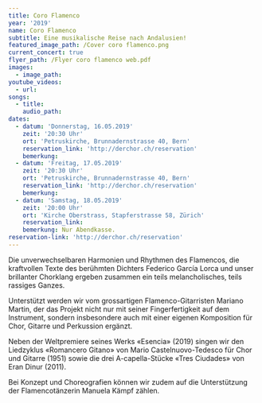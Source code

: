```yaml
---
title: Coro Flamenco
year: '2019'
name: Coro Flamenco
subtitle: Eine musikalische Reise nach Andalusien!
featured_image_path: /Cover coro flamenco.png
current_concert: true
flyer_path: /Flyer coro flamenco web.pdf
images:
  - image_path:
youtube_videos:
  - url:
songs:
  - title:
    audio_path:
dates:
  - datum: 'Donnerstag, 16.05.2019'
    zeit: '20:30 Uhr'
    ort: 'Petruskirche, Brunnadernstrasse 40, Bern'
    reservation_link: 'http://derchor.ch/reservation'
    bemerkung:
  - datum: 'Freitag, 17.05.2019'
    zeit: '20:30 Uhr'
    ort: 'Petruskirche, Brunnadernstrasse 40, Bern'
    reservation_link: 'http://derchor.ch/reservation'
    bemerkung:
  - datum: 'Samstag, 18.05.2019'
    zeit: '20:00 Uhr'
    ort: 'Kirche Oberstrass, Stapferstrasse 58, Zürich'
    reservation_link:
    bemerkung: Nur Abendkasse.
reservation-link: 'http://derchor.ch/reservation'
---
```


Die unverwechselbaren Harmonien und Rhythmen des Flamencos, die kraftvollen Texte des berühmten Dichters Federico García Lorca und unser brillanter Chorklang ergeben zusammen ein teils melancholisches, teils rassiges Ganzes.

Unterstützt werden wir vom grossartigen Flamenco-Gitarristen Mariano Martin, der das Projekt nicht nur mit seiner Fingerfertigkeit auf dem Instrument, sondern insbesondere auch mit einer eigenen Komposition für Chor, Gitarre und Perkussion ergänzt.

Neben der Weltpremiere seines Werks «Esencia» (2019) singen wir den Liedzyklus «Romancero Gitano» von Mario Castelnuovo-Tedesco für Chor und Gitarre (1951) sowie die drei A-capella-Stücke «Tres Ciudades» von Eran Dinur (2011).

Bei Konzept und Choreografien können wir zudem auf die Unterstützung der Flamencotänzerin Manuela Kämpf zählen.